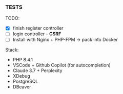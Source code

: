 ### TESTS

TODO:
- [x] finish register controller
- [ ] login controller - **CSRF**
- [ ] Install with Nginx + PHP-FPM -> pack into Docker

Stack:
- PHP 8.4.1
- VSCode + Github Copilot (for autocompletion)
- Claude 3.7 + Perplexity
- XDebug
- PostgreSQL
- DBeaver